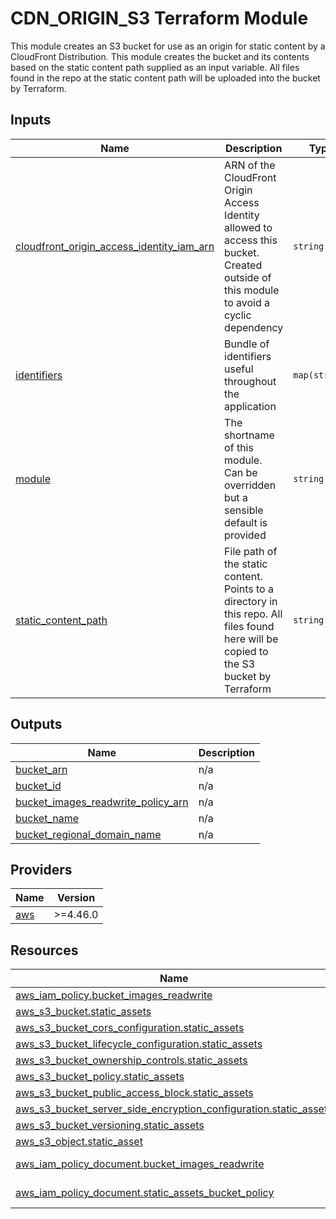 # CDN_ORIGIN_S3 Terraform Module

This module creates an S3 bucket for use as an origin for static content by a CloudFront Distribution. This module creates the bucket and its contents based on the static content path supplied as an input variable. All files found in the repo at the static content path will be uploaded into the bucket by Terraform.


<!-- BEGIN_TF_DOCS -->
## Inputs

| Name | Description | Type | Default | Required |
|------|-------------|------|---------|:--------:|
| <a name="input_cloudfront_origin_access_identity_iam_arn"></a> [cloudfront\_origin\_access\_identity\_iam\_arn](#input\_cloudfront\_origin\_access\_identity\_iam\_arn) | ARN of the CloudFront Origin Access Identity allowed to access this bucket. Created outside of this module to avoid a cyclic dependency | `string` | n/a | yes |
| <a name="input_identifiers"></a> [identifiers](#input\_identifiers) | Bundle of identifiers useful throughout the application | `map(string)` | n/a | yes |
| <a name="input_module"></a> [module](#input\_module) | The shortname of this module. Can be overridden but a sensible default is provided | `string` | `"static"` | no |
| <a name="input_static_content_path"></a> [static\_content\_path](#input\_static\_content\_path) | File path of the static content. Points to a directory in this repo. All files found here will be copied to the S3 bucket by Terraform | `string` | n/a | yes |
## Outputs

| Name | Description |
|------|-------------|
| <a name="output_bucket_arn"></a> [bucket\_arn](#output\_bucket\_arn) | n/a |
| <a name="output_bucket_id"></a> [bucket\_id](#output\_bucket\_id) | n/a |
| <a name="output_bucket_images_readwrite_policy_arn"></a> [bucket\_images\_readwrite\_policy\_arn](#output\_bucket\_images\_readwrite\_policy\_arn) | n/a |
| <a name="output_bucket_name"></a> [bucket\_name](#output\_bucket\_name) | n/a |
| <a name="output_bucket_regional_domain_name"></a> [bucket\_regional\_domain\_name](#output\_bucket\_regional\_domain\_name) | n/a |
## Providers

| Name | Version |
|------|---------|
| <a name="provider_aws"></a> [aws](#provider\_aws) | >=4.46.0 |
## Resources

| Name | Type |
|------|------|
| [aws_iam_policy.bucket_images_readwrite](https://registry.terraform.io/providers/hashicorp/aws/latest/docs/resources/iam_policy) | resource |
| [aws_s3_bucket.static_assets](https://registry.terraform.io/providers/hashicorp/aws/latest/docs/resources/s3_bucket) | resource |
| [aws_s3_bucket_cors_configuration.static_assets](https://registry.terraform.io/providers/hashicorp/aws/latest/docs/resources/s3_bucket_cors_configuration) | resource |
| [aws_s3_bucket_lifecycle_configuration.static_assets](https://registry.terraform.io/providers/hashicorp/aws/latest/docs/resources/s3_bucket_lifecycle_configuration) | resource |
| [aws_s3_bucket_ownership_controls.static_assets](https://registry.terraform.io/providers/hashicorp/aws/latest/docs/resources/s3_bucket_ownership_controls) | resource |
| [aws_s3_bucket_policy.static_assets](https://registry.terraform.io/providers/hashicorp/aws/latest/docs/resources/s3_bucket_policy) | resource |
| [aws_s3_bucket_public_access_block.static_assets](https://registry.terraform.io/providers/hashicorp/aws/latest/docs/resources/s3_bucket_public_access_block) | resource |
| [aws_s3_bucket_server_side_encryption_configuration.static_assets](https://registry.terraform.io/providers/hashicorp/aws/latest/docs/resources/s3_bucket_server_side_encryption_configuration) | resource |
| [aws_s3_bucket_versioning.static_assets](https://registry.terraform.io/providers/hashicorp/aws/latest/docs/resources/s3_bucket_versioning) | resource |
| [aws_s3_object.static_asset](https://registry.terraform.io/providers/hashicorp/aws/latest/docs/resources/s3_object) | resource |
| [aws_iam_policy_document.bucket_images_readwrite](https://registry.terraform.io/providers/hashicorp/aws/latest/docs/data-sources/iam_policy_document) | data source |
| [aws_iam_policy_document.static_assets_bucket_policy](https://registry.terraform.io/providers/hashicorp/aws/latest/docs/data-sources/iam_policy_document) | data source |
<!-- END_TF_DOCS -->